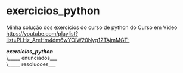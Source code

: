 # exercicios_python
Minha solução dos exercícios do curso de python do Curso em Vídeo https://youtube.com/playlist?list=PLHz_AreHm4dm6wYOIW20Nyg12TAjmMGT-

___exercicios_python___  
\\_____ enunciados___  
\\_____ resolucoes___